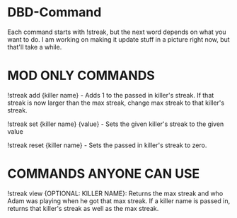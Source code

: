 # DBD-Command

Each command starts with !streak, but the next word depends on what you want to do. I am working on making it update stuff in a picture right now, but that'll take a while.
# MOD ONLY COMMANDS
!streak add {killer name} - Adds 1 to the passed in killer's streak. If that streak is now larger than the max streak, change max streak to that killer's streak.
  
!streak set {killer name} {value} - Sets the given killer's streak to the given value
  
!streak reset {killer name} - Sets the passed in killer's streak to zero.

# COMMANDS ANYONE CAN USE
!streak view {OPTIONAL: KILLER NAME}: Returns the max streak and who Adam was playing when he got that max streak. If a killer name is passed in, returns that killer's streak as well as the max streak.
